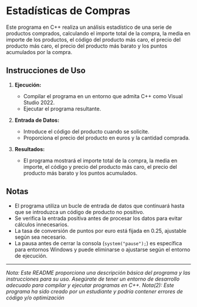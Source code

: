 # Estadísticas de Compras

Este programa en C++ realiza un análisis estadístico de una serie de productos comprados, calculando el importe total de la compra, la media en importe de los productos, el código del producto más caro, el precio del producto más caro, el precio del producto más barato y los puntos acumulados por la compra.

## Instrucciones de Uso

1. **Ejecución:**
   - Compilar el programa en un entorno que admita C++ como Visual Studio 2022.
   - Ejecutar el programa resultante.

2. **Entrada de Datos:**
   - Introduce el código del producto cuando se solicite.
   - Proporciona el precio del producto en euros y la cantidad comprada.

3. **Resultados:**
   - El programa mostrará el importe total de la compra, la media en importe, el código y precio del producto más caro, el precio del producto más barato y los puntos acumulados.

## Notas

- El programa utiliza un bucle de entrada de datos que continuará hasta que se introduzca un código de producto no positivo.
- Se verifica la entrada positiva antes de procesar los datos para evitar cálculos innecesarios.
- La tasa de conversión de puntos por euro está fijada en 0.25, ajustable según sea necesario.
- La pausa antes de cerrar la consola (`system("pause");`) es específica para entornos Windows y puede eliminarse o ajustarse según el entorno de ejecución.

---

*Nota: Este README proporciona una descripción básica del programa y las instrucciones para su uso. Asegúrate de tener un entorno de desarrollo adecuado para compilar y ejecutar programas en C++.*
*Nota(2): Este programa ha sido creado por un estudiante y podría contener errores de código y/o optimización*
